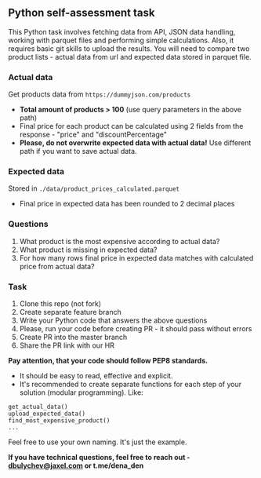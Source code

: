 ## Python self-assessment task 

This Python task involves fetching data from API, JSON data handling, working with parquet files
and performing simple calculations. Also, it requires basic git skills to upload the results. 
You will need to compare two product lists - actual data from url and expected data stored in parquet file.

### Actual data
Get products data from `https://dummyjson.com/products`
- **Total amount of products > 100** (use query parameters in the above path)
- Final price for each product can be calculated using 2 fields from the response - "price" and "discountPercentage"
- **Please, do not overwrite expected data with actual data!** Use different path if you want to save actual data.

### Expected data 
Stored in `./data/product_prices_calculated.parquet`
- Final price in expected data has been rounded to 2 decimal places

### Questions
1. What product is the most expensive according to actual data?
2. What product is missing in expected data?
3. For how many rows final price in expected data matches with calculated price from actual data?

### Task
1. Clone this repo (not fork)
2. Create separate feature branch
3. Write your Python code that answers the above questions
4. Please, run your code before creating PR - it should pass without errors
5. Create PR into the master branch
6. Share the PR link with our HR

**Pay attention, that your code should follow PEP8 standards.** 
- It should be easy to read, effective and explicit.
- It's recommended to create separate functions for each step of your solution (modular programming). 
Like:
```
get_actual_data()
upload_expected_data()
find_most_expensive_product()
...
```
Feel free to use your own naming. It's just the example.

__If you have technical questions, feel free to reach out - dbulychev@jaxel.com or t.me/dena_den__
